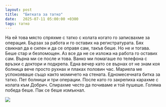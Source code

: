 ```yaml
---
layout: post
title:  "Битката за татко"
date:   2025-07-11 05:00:00 +0300
tags: татко
---
```

На ей това място спряхме с татко с колата когато го записвахме за операция. 
Бързах за работа и го оставих на регистратурата. 
Бях свикнал да е силен и да се оправя сам, такъв беше. Но не и тогава. 
Беше стар и безпомощен. Аз все да не се изложа на работа го оставих сам. 
Върна ми се после и това. Ванко ми помагаше по телефона с връзки с доктори и подкрепа.
Една вечер като се върнах от не знам коя болница вече просто рухнах и плаках половин час.
Мариела ме успокояваше също както момичето на стената.
Едномесечната битка за татко. Пет болници и три операции.
После като го закрепиха карахме с колата към Добрич. 
Спирахме често да почиваме и той пушеше. Голяма победа беше. Пак се беше измъкнал.

![](https://lh3.googleusercontent.com/pw/AP1GczM9a3fA5fsmmt-bhdfbdRwutPGR2ZzcWKKxNiZ7rFwEt6ycH8t2uuOclgnDvw055geHG8OyRdBG3Me6U-Oxjg_0HtKtICW014Q0binOa0AIzvqHrTEY2lJNB_2g4ZXrUSWMOxPjlEn4paNLSACbDA1QB4UCvG7DG0iSDR7K5YGlhvu2x274U7Oy4VMbrLEBDBwQPym6-4j91kMK4FY0e5hVGxw6vfmFHPjM1DcQG2ckPY57PSTC6iYOk4aHy0OESwBsuXH4lbw-gpCXYyXQcF7a5AhgB0PH8tUMBQXPlhamaAlqRBi0LbYu37eyBfQ7G7Sb7YHDK_KjmhkZKxFahK4wIyiAvevSgf46EqRT7TRPCa7ghdq991JL5QrQoMYN76tAM6ToNrq0SYOhqJ50ZXXimCkvVzhVkyVsJJLbazxK5PfcqhsLiE02F01qtDkKe3cpDmZZ21lrHFh-7pgpnRKMglONc13M6uGs3KX9_aMggRGvkzWVGR8qbm3hKRG7xstg2QFYSm6uAnlF9Ng2KhQQA5nSuOLEgK00paWJSr6l6gwRilzF05N3QaE274M5tot43zC2cdocJDwZwCCgwyInE1bkeKNqUJtKjZnNQaCmlwu0XE1a-g9r_9Z9fu5ZL1cRl8GYbqu5-gw055A0_6ZjgqkndHEVhr_YeFrC3jLaFWk7979OUaUsJwst51dawX4SRsywTX-Nc1Vr7S7F_p4LD48_MQe0Ob3SnjmrEKRnFwCCIs0Q6VUbG1BP4T02xu_lMA1w5E9cLfTHKFrbYDm2xRJhsEKb7XnpbIQxfIJg1LRN9lT5ur149QMSYiXMIDqSDgo2FEQpvJhiVMYf0eWIg_itKfof2Q9r0mWkGIjR8vtbPsg_cs9rjOUlacnczitchgRh3C2_eAcu8nXUD4JeYxqaDhPj45UEK_RxlGXJUFyIjYyXjJM9=w520-h390-no)